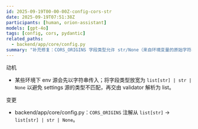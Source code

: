 ```yaml
---
id: 2025-09-19T00-00-00Z-config-cors-str
date: 2025-09-19T07:51:38Z
participants: [human, orion-assistant]
models: [gpt-4o]
tags: [config, cors, pydantic]
related_paths:
  - backend/app/core/config.py
summary: "补充修复：CORS_ORIGINS 字段类型允许 str/None（来自环境变量的原始字符串），再由 validator 统一解析。"
---
```


动机
- 某些环境下 env 源会先以字符串传入；将字段类型放宽为 `list[str] | str | None` 以避免 settings 源的类型不匹配，再交由 validator 解析为 list。

变更
- backend/app/core/config.py：`CORS_ORIGINS` 注解从 `list[str]` → `list[str] | str | None`。
